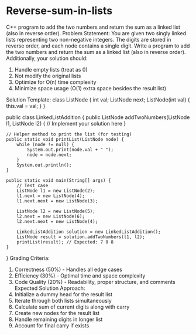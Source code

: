 # Reverse-sum-in-lists
C++ program to add the two numbers and return the sum as a linked list (also in reverse order).
Problem Statement:
You are given two singly linked lists representing two non-negative integers. The digits are stored in reverse order, and each node contains a single digit. Write a program to add the two numbers and return the sum as a linked list (also in reverse order).
Additionally, your solution should:
1.	Handle empty lists (treat as 0)
2.	Not modify the original lists
3.	Optimize for O(n) time complexity
4.	Minimize space usage (O(1) extra space besides the result list)

Solution Template:
class ListNode {
    int val;
    ListNode next;
    ListNode(int val) { this.val = val; }
}

public class LinkedListAddition {
    public ListNode addTwoNumbers(ListNode l1, ListNode l2) {
        // Implement your solution here
    }
    
    // Helper method to print the list (for testing)
    public static void printList(ListNode node) {
        while (node != null) {
            System.out.print(node.val + " ");
            node = node.next;
        }
        System.out.println();
    }
    
    public static void main(String[] args) {
        // Test case
        ListNode l1 = new ListNode(2);
        l1.next = new ListNode(4);
        l1.next.next = new ListNode(3);
        
        ListNode l2 = new ListNode(5);
        l2.next = new ListNode(6);
        l2.next.next = new ListNode(4);
        
        LinkedListAddition solution = new LinkedListAddition();
        ListNode result = solution.addTwoNumbers(l1, l2);
        printList(result); // Expected: 7 0 8
    }
}
Grading Criteria:
1.	Correctness (50%) - Handles all edge cases
2.	Efficiency (30%) - Optimal time and space complexity
3.	Code Quality (20%) - Readability, proper structure, and comments
Expected Solution Approach:
1.	Initialize a dummy head for the result list
2.	Iterate through both lists simultaneously
3.	Calculate sum of current digits along with carry
4.	Create new nodes for the result list
5.	Handle remaining digits in longer list
6.	Account for final carry if exists



